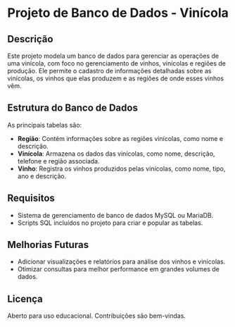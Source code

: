 
# Projeto de Banco de Dados - Vinícola

## Descrição
Este projeto modela um banco de dados para gerenciar as operações de uma vinícola, com foco no gerenciamento de vinhos, vinícolas e regiões de produção. Ele permite o cadastro de informações detalhadas sobre as vinícolas, os vinhos que elas produzem e as regiões de onde esses vinhos vêm.

## Estrutura do Banco de Dados
As principais tabelas são:

- **Região**: Contém informações sobre as regiões vinícolas, como nome e descrição.
- **Vinícola**: Armazena os dados das vinícolas, como nome, descrição, telefone e região associada.
- **Vinho**: Registra os vinhos produzidos pelas vinícolas, como nome, tipo, ano e descrição.

## Requisitos
- Sistema de gerenciamento de banco de dados MySQL ou MariaDB.
- Scripts SQL incluídos no projeto para criar e popular as tabelas.

## Melhorias Futuras
- Adicionar visualizações e relatórios para análise dos vinhos e vinícolas.
- Otimizar consultas para melhor performance em grandes volumes de dados.

## Licença
Aberto para uso educacional. Contribuições são bem-vindas.
